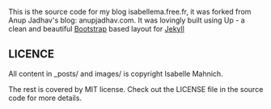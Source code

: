 This is the source code for my blog isabellema.free.fr, it was forked from Anup Jadhav's blog: anupjadhav.com.
It was lovingly built using Up - a clean and beautiful [Bootstrap](http://getbootstrap.com)
based layout for [Jekyll](https://github.com/mojombo/jekyll)

LICENCE
--------------

All content in _posts/ and images/ is copyright Isabelle Mahnich.

The rest is covered by MIT license. Check out the LICENSE file in the source code for more details.

